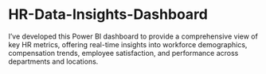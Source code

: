 # HR-Data-Insights-Dashboard
I’ve developed this Power BI dashboard to provide a comprehensive view of key HR metrics, offering real-time insights into workforce demographics, compensation trends, employee satisfaction, and performance across departments and locations.
